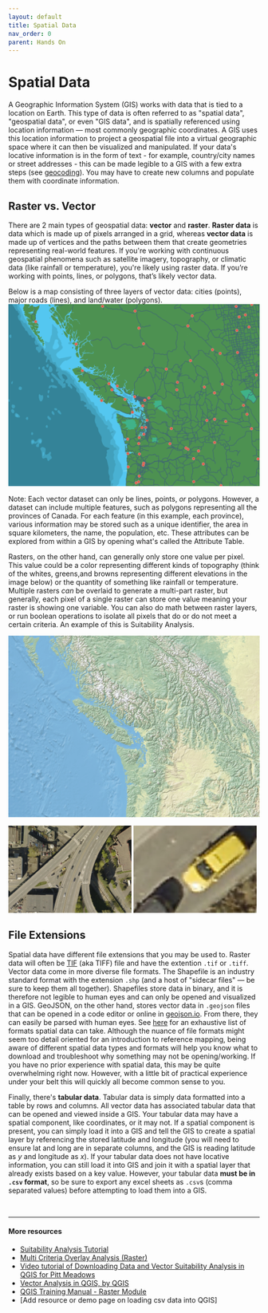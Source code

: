 ```yaml
---
layout: default
title: Spatial Data
nav_order: 0
parent: Hands On
---
```


# Spatial Data
A Geographic Information System (GIS) works with data that is tied to a location on Earth. This type of data is often referred to as "spatial data", "geospatial data", or even "GIS data", and is spatially referenced using location information — most commonly geographic coordinates. A GIS uses this location information to project a geospatial file into a virtual geographic space where it can then be visualized and manipulated. If your data's locative information is in the form of text - for example, country/city names or street addresses - this can be made legible to a GIS with a few extra steps (see [geocoding](https://ubc-library-rc.github.io/gis-plugins-qgis/content/geocoding.html)). You may have to create new columns and populate them with coordinate information. 


## Raster vs. Vector
There are 2 main types of geospatial data: **vector** and **raster**. **Raster data** is data which is made up of pixels arranged in a grid, whereas **vector data** is made up of vertices and the paths between them that create geometries representing real-world features. If you're working with continuous geospatial phenomena such as satellite imagery, topography, or climatic data (like rainfall or temperature), you're likely using raster data. If you’re working with points, lines, or polygons, that’s likely vector data.

Below is a map consisting of three layers of vector data: cities (points), major roads (lines), and land/water (polygons).
![vector data](./images/vector-data.png)

Note: Each vector dataset can only be lines, points, *or* polygons. However, a dataset can include multiple features, such as polygons representing all the provinces of Canada. For each feature (in this example, each province), various information may be stored such as a unique identifier, the area in square kilometers, the name, the population, etc. These attributes can be explored from within a GIS by opening what's called the Attribute Table.

Rasters, on the other hand, can generally only store one value per pixel. This value could be a color representing different kinds of topography (think of the whites, greens,and browns representing different elevations in the image below) or the quantity of something like rainfall or temperature. Multiple rasters *can* be overlaid to generate a multi-part raster, but generally, each pixel of a single raster can store one value meaning your raster is showing one variable. You can also do math between raster layers, or run boolean operations to isolate all pixels that do or do not meet a certain criteria. An example of this is Suitability Analysis. 
    
![raster data](./images/raster-data.png)


<img src="./images/sattelite-image2_202550915.jpeg" style="width:49%">
<img src="./images/sattelite-image4_20250915.jpeg" style="width:49%">


## File Extensions
    
Spatial data have different file extensions that you may be used to. Raster data will often be [TIF](https://en.wikipedia.org/wiki/TIFF) (aka TIFF) file and have the extention `.tif` or `.tiff`. Vector data come in more diverse file formats. The Shapefile is an industry standard format with the extension `.shp` (and a host of "sidecar files" — be sure to keep them all together). Shapefiles store data in binary, and it is therefore not legible to human eyes and can only be opened and visualized in a GIS. GeoJSON, on the other hand, stores vector data in `.geojson` files that can be opened in a code editor or online in [geojson.io](https://geojson.io/). From there, they can easily be parsed with human eyes. See [here](https://gisgeography.com/gis-formats/) for an exhaustive list of formats spatial data can take. Although the nuance of file formats might seem too detail oriented for an introduction to reference mapping, being aware of different spatial data types and formats will help you know what to download and troubleshoot why something may not be opening/working. If you have no prior experience with spatial data, this may be quite overwhelming right now. However, with a little bit of practical experience under your belt this will quickly all become common sense to you. 

Finally, there's **tabular data**. Tabular data is simply data formatted into a table by rows and columns. All vector data has associated tabular data that can be opened and viewed inside a GIS. Your tabular data may have a spatial component, like coordinates, or it may not. If a spatial component is present, you can simply load it into a GIS and tell the GIS to create a spatial layer by referencing the stored latitude and longitude (you will need to ensure lat and long are in separate columns, and the GIS is reading latitude as _y_  and longitude as _x_). If your tabular data does not have locative information, you can still load it into GIS and join it with a spatial layer that already exists based on a key value. However, your tabular data **must be in `.csv` format**, so be sure to export any excel sheets as `.csv`s (comma separated values) before attempting to load them into a GIS. 

<br>

----
#### More resources
- [Suitability Analysis Tutorial](https://servir-wa.github.io/GALUP/html/Training1ReadMe.html)
- [Multi Criteria Overlay Analysis (Raster)](https://www.qgistutorials.com/en/docs/3/multi_criteria_overlay.html)
- [Video tutorial of Downloading Data and Vector Suitability Analysis in QGIS for Pitt Meadows](https://www.youtube.com/watch?v=a2L0iadpJkc)
- [Vector Analysis in QGIS, by QGIS](https://docs.qgis.org/3.40/en/docs/training_manual/vector_analysis/index.html)
- [QGIS Training Manual - Raster Module](https://docs.qgis.org/3.40/en/docs/training_manual/rasters/index.html)
- [Add resource or demo page on loading csv data into QGIS]